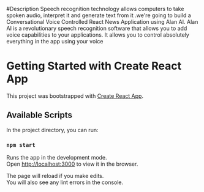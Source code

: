 #Description
Speech recognition technology allows computers to take spoken
audio, interpret it and generate text from it .we&#39;re going to build a
Conversational Voice Controlled React News Application using Alan AI.
Alan AI is a revolutionary speech recognition software that allows you
to add voice capabilities to your applications. It allows you to control
absolutely everything in the app using your voice

# Getting Started with Create React App

This project was bootstrapped with [Create React App](https://github.com/facebook/create-react-app).

## Available Scripts

In the project directory, you can run:

### `npm start`

Runs the app in the development mode.\
Open [http://localhost:3000](http://localhost:3000) to view it in the browser.

The page will reload if you make edits.\
You will also see any lint errors in the console.

